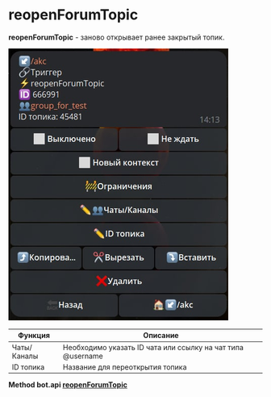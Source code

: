 # reopenForumTopic

**reopenForumTopic** - заново открывает ранее закрытый топик.

![](./1.jpg)

| Функция | Описание |
| --- | --- | 
| Чаты/Каналы | Необходимо указать ID чата или ссылку на чат типа @username |
| ID топика | Название для переоткрытия топика |


















**Method bot.api [reopenForumTopic](https://core.telegram.org/bots/api#reopenForumTopic)**